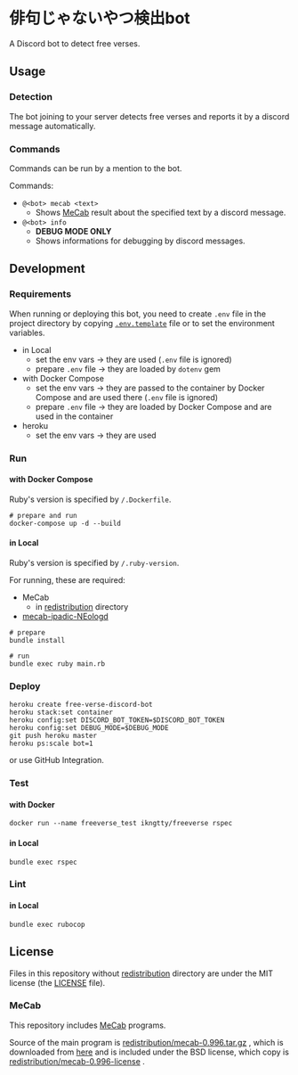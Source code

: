 # 俳句じゃないやつ検出bot

A Discord bot to detect free verses.

## Usage

### Detection

The bot joining to your server detects free verses and reports it
by a discord message automatically.

### Commands

Commands can be run by a mention to the bot.

Commands:

*   `@<bot> mecab <text>`
    *   Shows [MeCab][mecab] result about the specified text
        by a discord message.
*   `@<bot> info`
    *   **DEBUG MODE ONLY**
    *   Shows informations for debugging by discord messages.

## Development

### Requirements

When running or deploying this bot, you need to create `.env` file in
the project directory by copying [`.env.template`](.env.template) file
or to set the environment variables.

*   in Local
    *   set the env vars -> they are used (`.env` file is ignored)
    *   prepare `.env` file -> they are loaded by `dotenv` gem
*   with Docker Compose
    *   set the env vars -> they are passed to the container by Docker Compose
        and are used there (`.env` file is ignored)
    *   prepare `.env` file -> they are loaded by Docker Compose and are used
        in the container
*   heroku
    *   set the env vars -> they are used

### Run

#### with Docker Compose

Ruby's version is specified by `/.Dockerfile`.

```console
# prepare and run
docker-compose up -d --build
```

#### in Local

Ruby's version is specified by `/.ruby-version`.

For running, these are required:

*   MeCab
    *   in [redistribution](redistribution) directory
*   [mecab-ipadic-NEologd](https://github.com/neologd/mecab-ipadic-neologd)

```console
# prepare
bundle install

# run
bundle exec ruby main.rb
```

### Deploy

```console
heroku create free-verse-discord-bot
heroku stack:set container
heroku config:set DISCORD_BOT_TOKEN=$DISCORD_BOT_TOKEN
heroku config:set DEBUG_MODE=$DEBUG_MODE
git push heroku master
heroku ps:scale bot=1
```

or use GitHub Integration.

### Test

#### with Docker

```console
docker run --name freeverse_test ikngtty/freeverse rspec
```

#### in Local

```console
bundle exec rspec
```

### Lint

#### in Local

```console
bundle exec rubocop
```

## License

Files in this repository without [redistribution](redistribution) directory
are under the MIT license (the [LICENSE](LICENSE) file).

### MeCab

This repository includes [MeCab][mecab] programs.

Source of the main program is
[redistribution/mecab-0.996.tar.gz](redistribution/mecab-0.996.tar.gz)
, which is downloaded from
[here](https://drive.google.com/uc?export=download&id=0B4y35FiV1wh7cENtOXlicTFaRUE)
and is included under the BSD license, which copy is
[redistribution/mecab-0.996-license](redistribution/mecab-0.996-license)
.

[mecab]:http://taku910.github.io/mecab/
